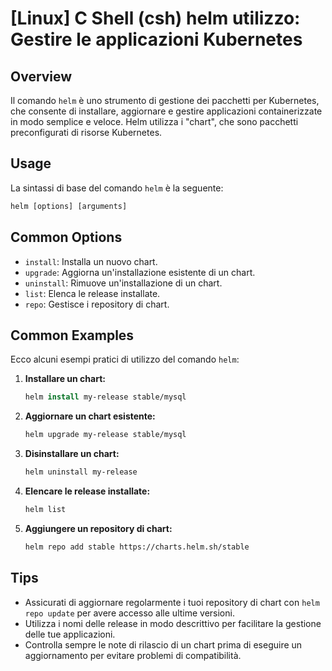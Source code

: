 # [Linux] C Shell (csh) helm utilizzo: Gestire le applicazioni Kubernetes

## Overview
Il comando `helm` è uno strumento di gestione dei pacchetti per Kubernetes, che consente di installare, aggiornare e gestire applicazioni containerizzate in modo semplice e veloce. Helm utilizza i "chart", che sono pacchetti preconfigurati di risorse Kubernetes.

## Usage
La sintassi di base del comando `helm` è la seguente:

```csh
helm [options] [arguments]
```

## Common Options
- `install`: Installa un nuovo chart.
- `upgrade`: Aggiorna un'installazione esistente di un chart.
- `uninstall`: Rimuove un'installazione di un chart.
- `list`: Elenca le release installate.
- `repo`: Gestisce i repository di chart.

## Common Examples
Ecco alcuni esempi pratici di utilizzo del comando `helm`:

1. **Installare un chart:**
   ```csh
   helm install my-release stable/mysql
   ```

2. **Aggiornare un chart esistente:**
   ```csh
   helm upgrade my-release stable/mysql
   ```

3. **Disinstallare un chart:**
   ```csh
   helm uninstall my-release
   ```

4. **Elencare le release installate:**
   ```csh
   helm list
   ```

5. **Aggiungere un repository di chart:**
   ```csh
   helm repo add stable https://charts.helm.sh/stable
   ```

## Tips
- Assicurati di aggiornare regolarmente i tuoi repository di chart con `helm repo update` per avere accesso alle ultime versioni.
- Utilizza i nomi delle release in modo descrittivo per facilitare la gestione delle tue applicazioni.
- Controlla sempre le note di rilascio di un chart prima di eseguire un aggiornamento per evitare problemi di compatibilità.